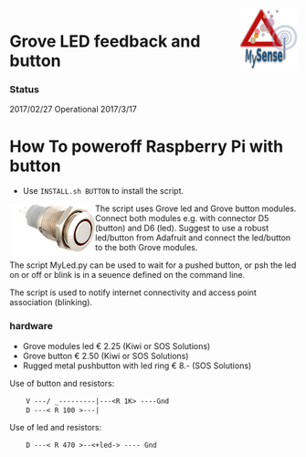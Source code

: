 <img src="images/MySense-logo.png" align=right width=100>

# Grove LED feedback and button
### Status
2017/02/27
Operational 2017/3/17

# How To poweroff Raspberry Pi with button
* Use `INSTALL.sh BUTTON` to install the script.

The script
<img src="images/led-button.png" align=left width=150>
uses Grove led and Grove button modules. Connect both modules e.g. with connector D5 (button) and D6 (led).
Suggest to use a robust led/button from Adafruit and connect the led/button to the both Grove modules.

The script MyLed.py can be used to wait for a pushed button, or psh the led on or off or blink is in a seuence defined on the command line.

The script is used to notify internet connectivity and access point association (blinking).

### hardware
* Grove modules led € 2.25 (Kiwi or SOS Solutions)
* Grove button € 2.50 (Kiwi or SOS Solutions)
* Rugged metal pushbutton with led ring € 8.- (SOS Solutions)

Use of button and resistors:
```
    V ---/ _---------|---<R 1K> ----Gnd
    D ---< R 100 >---|
```
Use of led and resistors:
```
    D ---< R 470 >--<+led-> ---- Gnd
```

